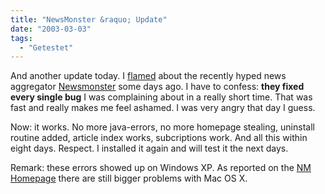 ```yaml
---
title: "NewsMonster &raquo; Update"
date: "2003-03-03"
tags:
  - "Getestet"
---
```


And another update today. I [flamed](http://www.couchblog.de/couchblog/archives/2003/02/watn_schrott.php "couchblog: Wat'n Schrott") about the recently hyped news aggregator [Newsmonster](http://www.newsmonster.org/ "Newsmonster Homepage") some days ago. I have to confess: **they fixed every single bug** I was complaining about in a really short time. That was fast and really makes me feel ashamed. I was very angry that day I guess.

Now: it works. No more java-errors, no more homepage stealing, uninstall routine added, article index works, subcriptions work. And all this within eight days. Respect. I installed it again and will test it the next days.

Remark: these errors showed up on Windows XP. As reported on the [NM Homepage](http://www.newsmonster.org/ "Newsmonster Homepage") there are still bigger problems with Mac OS X.
